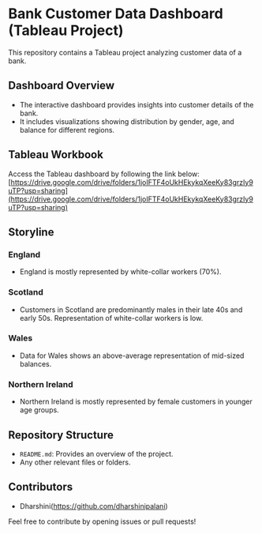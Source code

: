 # Bank Customer Data Dashboard (Tableau Project)

This repository contains a Tableau project analyzing customer data of a bank.

## Dashboard Overview

- The interactive dashboard provides insights into customer details of the bank.
- It includes visualizations showing distribution by gender, age, and balance for different regions.

## Tableau Workbook

Access the Tableau dashboard by following the link below:
[https://drive.google.com/drive/folders/1joIFTF4oUkHEkykqXeeKy83grzIy9uTP?usp=sharing](https://drive.google.com/drive/folders/1joIFTF4oUkHEkykqXeeKy83grzIy9uTP?usp=sharing)

## Storyline

### England
- England is mostly represented by white-collar workers (70%).

### Scotland
- Customers in Scotland are predominantly males in their late 40s and early 50s. Representation of white-collar workers is low.

### Wales
- Data for Wales shows an above-average representation of mid-sized balances.

### Northern Ireland
- Northern Ireland is mostly represented by female customers in younger age groups.

## Repository Structure

- `README.md`: Provides an overview of the project.
- Any other relevant files or folders.

## Contributors

- Dharshini(https://github.com/dharshinipalani)


Feel free to contribute by opening issues or pull requests!

